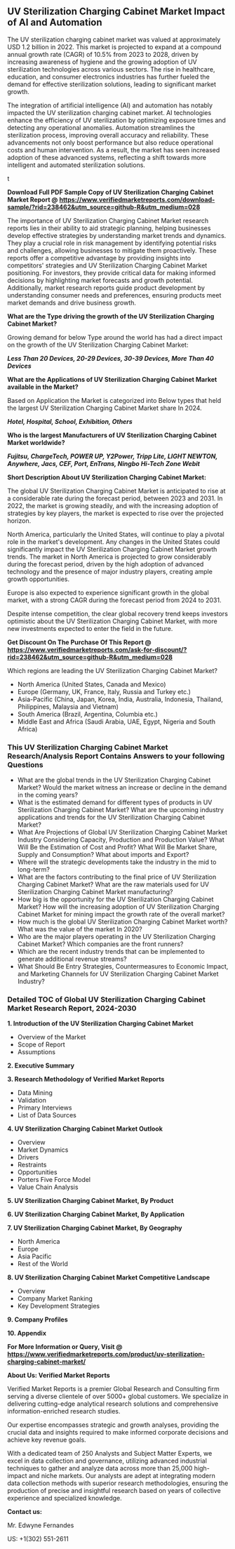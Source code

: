 <h2>UV Sterilization Charging Cabinet Market Impact of AI and Automation</h2><p>The UV sterilization charging cabinet market was valued at approximately USD 1.2 billion in 2022. This market is projected to expand at a compound annual growth rate (CAGR) of 10.5% from 2023 to 2028, driven by increasing awareness of hygiene and the growing adoption of UV sterilization technologies across various sectors. The rise in healthcare, education, and consumer electronics industries has further fueled the demand for effective sterilization solutions, leading to significant market growth.</p><p>The integration of artificial intelligence (AI) and automation has notably impacted the UV sterilization charging cabinet market. AI technologies enhance the efficiency of UV sterilization by optimizing exposure times and detecting any operational anomalies. Automation streamlines the sterilization process, improving overall accuracy and reliability. These advancements not only boost performance but also reduce operational costs and human intervention. As a result, the market has seen increased adoption of these advanced systems, reflecting a shift towards more intelligent and automated sterilization solutions.</p>t</p><p id="" class=""><strong>Download Full PDF Sample Copy of UV Sterilization Charging Cabinet Market Report @ <a href="https://www.verifiedmarketreports.com/download-sample/?rid=238462&utm_source=github-R&utm_medium=028" target="_blank">https://www.verifiedmarketreports.com/download-sample/?rid=238462&utm_source=github-R&utm_medium=028</a></strong></p><p>The importance of&nbsp;UV Sterilization Charging Cabinet Market research reports lies in their ability to aid strategic planning, helping businesses develop effective strategies by understanding market trends and dynamics. They play a crucial role in risk management by identifying potential risks and challenges, allowing businesses to mitigate them proactively. These reports offer a competitive advantage by providing insights into competitors' strategies and UV Sterilization Charging Cabinet Market positioning. For investors, they provide critical data for making informed decisions by highlighting market forecasts and growth potential. Additionally, market research reports guide product development by understanding consumer needs and preferences, ensuring products meet market demands and drive business growth.</p><p><strong>What are the&nbsp;Type driving the growth of the UV Sterilization Charging Cabinet Market?</strong></p><p id="" class="">Growing demand for below Type around the world has had a direct impact on the growth of the UV Sterilization Charging Cabinet Market:</p><em><strong>Less Than 20 Devices, 20-29 Devices, 30-39 Devices, More Than 40 Devices</strong></em></p><strong>What are the&nbsp;Applications&nbsp;of UV Sterilization Charging Cabinet Market available in the Market?</strong></p><p id="" class="">Based on Application the Market is categorized into Below types that held the largest UV Sterilization Charging Cabinet Market share In 2024.</p><em><strong>Hotel, Hospital, School, Exhibition, Others</strong></em></p><strong>Who is the largest Manufacturers of UV Sterilization Charging Cabinet Market worldwide?</strong></p><p><em><strong>Fujitsu, ChargeTech, POWER UP, Y2Power, Tripp Lite, LIGHT NEWTON, Anywhere, Jacs, CEF, Port, EnTrans, Ningbo Hi-Tech Zone Webit</strong></em></p><p id="" class=""><strong>Short Description About UV Sterilization Charging Cabinet Market:</strong></p><p>The global UV Sterilization Charging Cabinet Market is anticipated to rise at a considerable rate during the forecast period, between 2023 and 2031. In 2022, the market is growing steadily, and with the increasing adoption of strategies by key players, the market is expected to rise over the projected horizon.</p><p>North America, particularly the United States, will continue to play a pivotal role in the market's development. Any changes in the United States could significantly impact the UV Sterilization Charging Cabinet Market growth trends. The market in North America is projected to grow considerably during the forecast period, driven by the high adoption of advanced technology and the presence of major industry players, creating ample growth opportunities.</p><p>Europe is also expected to experience significant growth in the global market, with a strong CAGR during the forecast period from 2024 to 2031.</p><p>Despite intense competition, the clear global recovery trend keeps investors optimistic about the UV Sterilization Charging Cabinet Market, with more new investments expected to enter the field in the future.</p><p id="" class=""><strong>Get Discount On The Purchase Of This Report @ <a href="https://www.verifiedmarketreports.com/ask-for-discount/?rid=238462&utm_source=github-R&utm_medium=028" target="_blank">https://www.verifiedmarketreports.com/ask-for-discount/?rid=238462&utm_source=github-R&utm_medium=028</a></strong></p>Which regions are leading the UV Sterilization Charging Cabinet Market?</p><ul><li>North America (United States, Canada and Mexico)</li><li>Europe (Germany, UK, France, Italy, Russia and Turkey etc.)</li><li>Asia-Pacific (China, Japan, Korea, India, Australia, Indonesia, Thailand, Philippines, Malaysia and Vietnam)</li><li>South America (Brazil, Argentina, Columbia etc.)</li><li>Middle East and Africa (Saudi Arabia, UAE, Egypt, Nigeria and South Africa)</li></ul><h3 id="" class="">This UV Sterilization Charging Cabinet Market Research/Analysis Report Contains Answers to your following Questions</h3><ul><li>What are the global trends in the UV Sterilization Charging Cabinet Market? Would the market witness an increase or decline in the demand in the coming years?</li><li>What is the estimated demand for different types of products in UV Sterilization Charging Cabinet Market? What are the upcoming industry applications and trends for the UV Sterilization Charging Cabinet Market?</li><li>What Are Projections of Global UV Sterilization Charging Cabinet Market Industry Considering Capacity, Production and Production Value? What Will Be the Estimation of Cost and Profit? What Will Be Market Share, Supply and Consumption? What about imports and Export?</li><li>Where will the strategic developments take the industry in the mid to long-term?</li><li>What are the factors contributing to the final price of UV Sterilization Charging Cabinet Market? What are the raw materials used for UV Sterilization Charging Cabinet Market manufacturing?</li><li>How big is the opportunity for the UV Sterilization Charging Cabinet Market? How will the increasing adoption of UV Sterilization Charging Cabinet Market for mining impact the growth rate of the overall market?</li><li>How much is the global UV Sterilization Charging Cabinet Market worth? What was the value of the market In 2020?</li><li>Who are the major players operating in the UV Sterilization Charging Cabinet Market? Which companies are the front runners?</li><li>Which are the recent industry trends that can be implemented to generate additional revenue streams?</li><li>What Should Be Entry Strategies, Countermeasures to Economic Impact, and Marketing Channels for UV Sterilization Charging Cabinet Market Industry?</li></ul><h3 id="" class="">Detailed TOC of Global UV Sterilization Charging Cabinet Market Research Report, 2024-2030</h3><p id="" class=""><strong>1. Introduction of the UV Sterilization Charging Cabinet Market</strong></p><ul><li>Overview of the Market</li><li>Scope of Report</li><li>Assumptions</li></ul><p id="" class=""><strong>2. Executive Summary</strong></p><p id="" class=""><strong>3. Research Methodology of Verified Market Reports</strong></p><ul><li>Data Mining</li><li>Validation</li><li>Primary Interviews</li><li>List of Data Sources</li></ul><p id="" class=""><strong>4. UV Sterilization Charging Cabinet Market Outlook</strong></p><ul><li>Overview</li><li>Market Dynamics</li><li>Drivers</li><li>Restraints</li><li>Opportunities</li><li>Porters Five Force Model</li><li>Value Chain Analysis</li></ul><p id="" class=""><strong>5. UV Sterilization Charging Cabinet Market, By Product</strong></p><p id="" class=""><strong>6. UV Sterilization Charging Cabinet Market, By Application</strong></p><p id="" class=""><strong>7. UV Sterilization Charging Cabinet Market, By Geography</strong></p><ul><li>North America</li><li>Europe</li><li>Asia Pacific</li><li>Rest of the World</li></ul><p id="" class=""><strong>8. UV Sterilization Charging Cabinet Market Competitive Landscape</strong></p><ul><li>Overview</li><li>Company Market Ranking</li><li>Key Development Strategies</li></ul><p id="" class=""><strong>9. Company Profiles</strong></p><p id="" class=""><strong>10. Appendix</strong></p><p id="" class=""><strong>For More Information or Query, Visit @ <a href="https://www.verifiedmarketreports.com/product/uv-sterilization-charging-cabinet-market/" target="_blank">https://www.verifiedmarketreports.com/product/uv-sterilization-charging-cabinet-market/</a></strong></p><p id="" class=""><strong>About Us: Verified Market Reports</strong></p><p id="" class="">Verified Market Reports is a premier Global Research and Consulting firm serving a diverse clientele of over 5000+ global customers. We specialize in delivering cutting-edge analytical research solutions and comprehensive information-enriched research studies.</p><p id="" class="">Our expertise encompasses strategic and growth analyses, providing the crucial data and insights required to make informed corporate decisions and achieve key revenue goals.</p><p id="" class="">With a dedicated team of 250 Analysts and Subject Matter Experts, we excel in data collection and governance, utilizing advanced industrial techniques to gather and analyze data across more than 25,000 high-impact and niche markets. Our analysts are adept at integrating modern data collection methods with superior research methodologies, ensuring the production of precise and insightful research based on years of collective experience and specialized knowledge.</p><p id="" class=""><strong>Contact us:</strong></p><p id="" class="">Mr. Edwyne Fernandes</p><p id="" class="">US: +1(302) 551-2611</p>